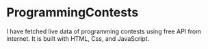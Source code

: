 # ProgrammingContests
I have fetched live data of programming contests using free API from internet. It is built with HTML, Css, and JavaScript.
